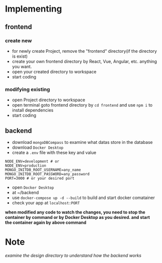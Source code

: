 # Implementing

## frontend
### create new
- for newly create Project, remove the "frontend" directory(if the directory is exist) 
- create your own frontend directory by React, Vue, Angular, etc. anything you 
want.
- open your created directory to workspace 
- start coding
### modifying existing
- open Project directory to workspace
- open terminal goto frontend directory by ```cd frontend```  and use ```npm i``` to install dependencies
- start coding
## backend
- download `mongoDBCompass` to examine what datas store in the database
- download `Docker Desktop`
- create a `.env` file with these key and value
```
NODE_ENV=development # or
NODE_ENV=production
MONGO_INITDB_ROOT_USERNAME=any_name
MONGO_INITDB_ROOT_PASSWORD=any_password
PORT=3000 # or your desired port
```
- open `Docker Desktop`
- at ~/backend
- use `docker-compose up -d --build` to build and start docker comatainer
- check your app at `localhost:PORT`

**when modified any code to watch the changes, you need to stop the container by command or by Docker Desktop as you desired. and start the container again by above command**
# Note
_examine the design directory to understand how the backend works_